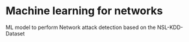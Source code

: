 # Machine learning for networks

ML model to perform Network attack detection based on the NSL-KDD-Dataset 
